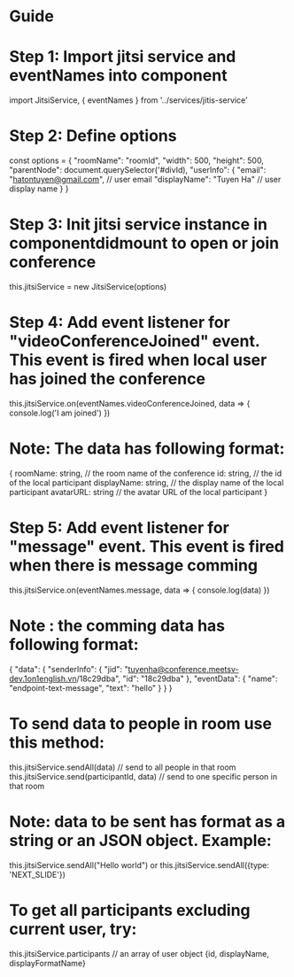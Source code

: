# Guide

# Step 1: Import jitsi service and eventNames into component

import JitsiService, { eventNames } from '../services/jitis-service'

# Step 2: Define options

const options = {
"roomName": "roomId",
"width": 500,
"height": 500,
"parentNode": document.querySelector('#divId),
"userInfo": {
"email": "hatontuyen@gmail.com", // user email
"displayName": "Tuyen Ha" // user display name
}
}

# Step 3: Init jitsi service instance in componentdidmount to open or join conference

this.jitsiService = new JitsiService(options)

# Step 4: Add event listener for "videoConferenceJoined" event. This event is fired when local user has joined the conference

this.jitsiService.on(eventNames.videoConferenceJoined, data => {
    console.log('I am joined')
})

# Note: The data has following format:

{
    roomName: string, // the room name of the conference
    id: string, // the id of the local participant
    displayName: string, // the display name of the local participant
    avatarURL: string // the avatar URL of the local participant
}

# Step 5: Add event listener for "message" event. This event is fired when there is message comming
this.jitsiService.on(eventNames.message, data => {
    console.log(data)
})
# Note : the comming data has following format:
{
    "data": {
        "senderInfo": {
            "jid": "tuyenha@conference.meetsv-dev.1on1english.vn/18c29dba",
            "id": "18c29dba"
        },
        "eventData": {
            "name": "endpoint-text-message",
            "text": "hello"
        }
    }
}

# To send data to people in room use this method:
this.jitsiService.sendAll(data) // send to all people in that room
this.jitsiService.send(participantId, data) // send to one specific person in that room

# Note: data to be sent has format as a string or an JSON object. Example:
this.jitsiService.sendAll("Hello world") or this.jitsiService.sendAll({type: 'NEXT_SLIDE'})

# To get all participants excluding current user, try:
this.jitsiService.participants // an array of user object {id, displayName, displayFormatName}
